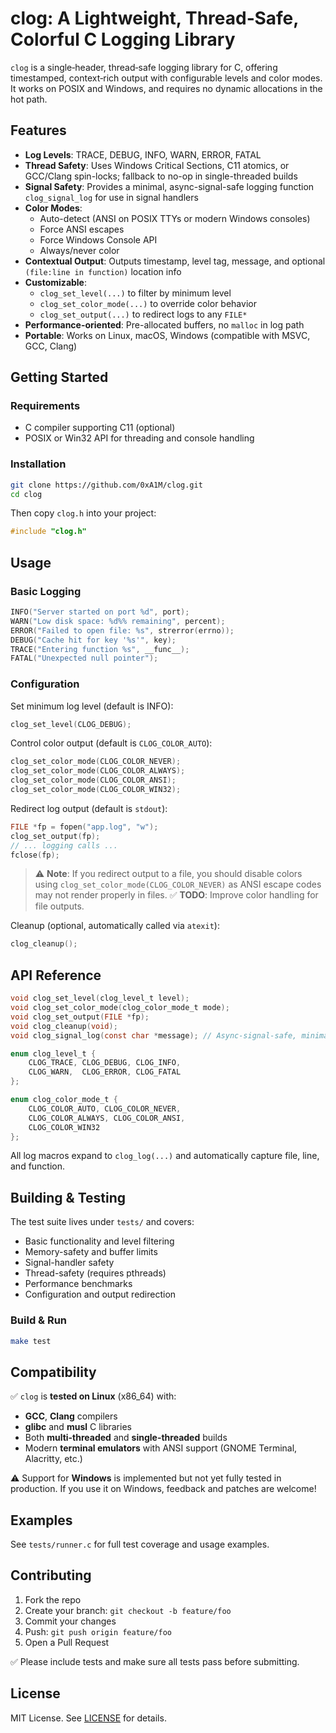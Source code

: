 # clog: A Lightweight, Thread‑Safe, Colorful C Logging Library

`clog` is a single‑header, thread‑safe logging library for C, offering timestamped, context‑rich output with configurable levels and color modes. It works on POSIX and Windows, and requires no dynamic allocations in the hot path.

## Features

- **Log Levels**: TRACE, DEBUG, INFO, WARN, ERROR, FATAL
- **Thread Safety**:
  Uses Windows Critical Sections, C11 atomics, or GCC/Clang spin-locks; fallback to no-op in single-threaded builds
- **Signal Safety**:
  Provides a minimal, async-signal-safe logging function `clog_signal_log` for use in signal handlers
- **Color Modes**:
  - Auto-detect (ANSI on POSIX TTYs or modern Windows consoles)
  - Force ANSI escapes
  - Force Windows Console API
  - Always/never color
- **Contextual Output**:
  Outputs timestamp, level tag, message, and optional `(file:line in function)` location info
- **Customizable**:
  - `clog_set_level(...)` to filter by minimum level
  - `clog_set_color_mode(...)` to override color behavior
  - `clog_set_output(...)` to redirect logs to any `FILE*`
- **Performance-oriented**:
  Pre-allocated buffers, no `malloc` in log path
- **Portable**:
  Works on Linux, macOS, Windows (compatible with MSVC, GCC, Clang)

## Getting Started

### Requirements

- C compiler supporting C11 (optional)
- POSIX or Win32 API for threading and console handling

### Installation

```sh
git clone https://github.com/0xA1M/clog.git
cd clog
````

Then copy `clog.h` into your project:

```c
#include "clog.h"
```

## Usage

### Basic Logging

```c
INFO("Server started on port %d", port);
WARN("Low disk space: %d%% remaining", percent);
ERROR("Failed to open file: %s", strerror(errno));
DEBUG("Cache hit for key '%s'", key);
TRACE("Entering function %s", __func__);
FATAL("Unexpected null pointer");
```

### Configuration

Set minimum log level (default is INFO):

```c
clog_set_level(CLOG_DEBUG);
```

Control color output (default is `CLOG_COLOR_AUTO`):

```c
clog_set_color_mode(CLOG_COLOR_NEVER);
clog_set_color_mode(CLOG_COLOR_ALWAYS);
clog_set_color_mode(CLOG_COLOR_ANSI);
clog_set_color_mode(CLOG_COLOR_WIN32);
```

Redirect log output (default is `stdout`):

```c
FILE *fp = fopen("app.log", "w");
clog_set_output(fp);
// ... logging calls ...
fclose(fp);
```

> ⚠️ **Note**: If you redirect output to a file, you should disable colors using `clog_set_color_mode(CLOG_COLOR_NEVER)` as ANSI escape codes may not render properly in files.
> ✅ **TODO**: Improve color handling for file outputs.

Cleanup (optional, automatically called via `atexit`):

```c
clog_cleanup();
```

## API Reference

```c
void clog_set_level(clog_level_t level);
void clog_set_color_mode(clog_color_mode_t mode);
void clog_set_output(FILE *fp);
void clog_cleanup(void);
void clog_signal_log(const char *message); // Async-signal-safe, minimal logging to stderr

enum clog_level_t {
    CLOG_TRACE, CLOG_DEBUG, CLOG_INFO,
    CLOG_WARN,  CLOG_ERROR, CLOG_FATAL
};

enum clog_color_mode_t {
    CLOG_COLOR_AUTO, CLOG_COLOR_NEVER,
    CLOG_COLOR_ALWAYS, CLOG_COLOR_ANSI,
    CLOG_COLOR_WIN32
};
```

All log macros expand to `clog_log(...)` and automatically capture file, line, and function.

## Building & Testing

The test suite lives under `tests/` and covers:

* Basic functionality and level filtering
* Memory-safety and buffer limits
* Signal-handler safety
* Thread-safety (requires pthreads)
* Performance benchmarks
* Configuration and output redirection

### Build & Run

```sh
make test
```

## Compatibility

✅ `clog` is **tested on Linux** (x86\_64) with:

* **GCC**, **Clang** compilers
* **glibc** and **musl** C libraries
* Both **multi-threaded** and **single-threaded** builds
* Modern **terminal emulators** with ANSI support (GNOME Terminal, Alacritty, etc.)

⚠️ Support for **Windows** is implemented but not yet fully tested in production.
If you use it on Windows, feedback and patches are welcome!

## Examples

See `tests/runner.c` for full test coverage and usage examples.

## Contributing

1. Fork the repo
2. Create your branch: `git checkout -b feature/foo`
3. Commit your changes
4. Push: `git push origin feature/foo`
5. Open a Pull Request

✅ Please include tests and make sure all tests pass before submitting.

## License

MIT License. See [LICENSE](LICENSE) for details.
